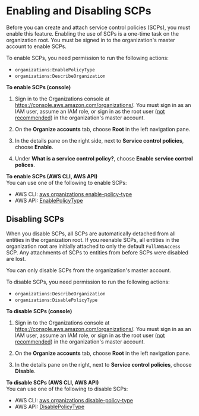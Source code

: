 # Enabling and Disabling SCPs<a name="enable-scps"></a>

Before you can create and attach service control policies \(SCPs\), you must enable this feature\. Enabling the use of SCPs is a one\-time task on the organization root\. You must be signed in to the organization's master account to enable SCPs\.

To enable SCPs, you need permission to run the following actions:
+ `organizations:EnablePolicyType`
+ `organizations:DescribeOrganization`

**To enable SCPs \(console\)**

1. Sign in to the Organizations console at [https://console\.aws\.amazon\.com/organizations/](https://console.aws.amazon.com/organizations/)\. You must sign in as an IAM user, assume an IAM role, or sign in as the root user \([not recommended](https://docs.aws.amazon.com/IAM/latest/UserGuide/best-practices.html#lock-away-credentials)\) in the organization's master account\.

1. On the **Organize accounts** tab, choose **Root** in the left navigation pane\.

1. In the details pane on the right side, next to **Service control policies**, choose **Enable**\.

1. Under **What is a service control policy?**, choose **Enable service control polices**\. 

**To enable SCPs \(AWS CLI, AWS API\)**  
You can use one of the following to enable SCPs:
+ AWS CLI: [aws organizations enable\-policy\-type](https://docs.aws.amazon.com/cli/latest/reference/organizations/enable-policy-type.html)
+ AWS API: [EnablePolicyType](https://docs.aws.amazon.com/organizations/latest/APIReference/API_EnablePolicyType.html)

## Disabling SCPs<a name="disable-scps"></a>

When you disable SCPs, all SCPs are automatically detached from all entities in the organization root\. If you reenable SCPs, all entities in the organization root are initially attached to only the default `FullAWSAccess` SCP\. Any attachments of SCPs to entities from before SCPs were disabled are lost\.

You can only disable SCPs from the organization's master account\.

To disable SCPs, you need permission to run the following actions:
+ `organizations:DescribeOrganization`
+ `organizations:DisablePolicyType`

**To disable SCPs \(console\)**

1. Sign in to the Organizations console at [https://console\.aws\.amazon\.com/organizations/](https://console.aws.amazon.com/organizations/)\. You must sign in as an IAM user, assume an IAM role, or sign in as the root user \([not recommended](https://docs.aws.amazon.com/IAM/latest/UserGuide/best-practices.html#lock-away-credentials)\) in the organization's master account\.

1. On the **Organize accounts** tab, choose **Root** in the left navigation pane\.

1. In the details pane on the right, next to **Service control policies**, choose **Disable**\.

**To disable SCPs \(AWS CLI, AWS API\)**  
You can use one of the following to disable SCPs:
+ AWS CLI: [aws organizations disable\-policy\-type](https://docs.aws.amazon.com/cli/latest/reference/organizations/disable-policy-type.html)
+ AWS API: [DisablePolicyType](https://docs.aws.amazon.com/organizations/latest/APIReference/API_DisablePolicyType.html)